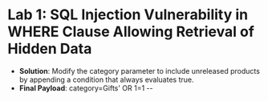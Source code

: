 # Lab 1: SQL Injection Vulnerability in WHERE Clause Allowing Retrieval of Hidden Data

* **Solution**: Modify the category parameter to include unreleased products by appending a condition that always evaluates true.
* **Final Payload**: category=Gifts' OR 1=1 --